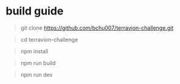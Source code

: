 # build guide
>git clone https://github.com/bchu007/terravion-challenge.git

>cd terravion-challenge

>npm install

>npm run build

>npm run dev

